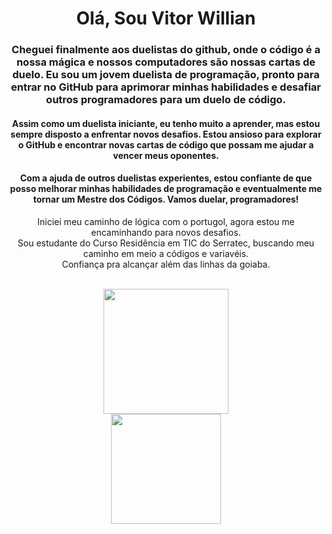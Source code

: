 <div align = "center">
  
# Olá, Sou Vitor Willian

### Cheguei finalmente aos duelistas do github, onde o código é a nossa mágica e nossos computadores são nossas cartas de duelo. Eu sou um jovem duelista de programação, pronto para entrar no GitHub para aprimorar minhas habilidades e desafiar outros programadores para um duelo de código.

#### Assim como um duelista iniciante, eu tenho muito a aprender, mas estou sempre disposto a enfrentar novos desafios. Estou ansioso para explorar o GitHub e encontrar novas cartas de código que possam me ajudar a vencer meus oponentes.

#### Com a ajuda de outros duelistas experientes, estou confiante de que posso melhorar minhas habilidades de programação e eventualmente me tornar um Mestre dos Códigos. Vamos duelar, programadores!
 
Iniciei meu caminho de lógica com o portugol, agora estou me encaminhando para novos desafios.
<br>
Sou estudante do Curso Residência em TIC do Serratec, buscando meu caminho em meio a códigos e variavéis.
<br>
Confiança pra alcançar além das linhas da goiaba.
<br>
 </div>
<br>
<div align = "center">
  <a href="https://github.com/V-Maxxin">
  <img height="200em" src="https://github-readme-stats.vercel.app/api?username=V-Maxxin&show_icons=false&theme=graywhite&include_all_commits=true&count_private=true"/>
 </div> <div align = "center">
  <img height="176.5em" src="https://github-readme-stats.vercel.app/api/top-langs/?username=&layout=compact&langs_count=168&theme=graywhite"/>
</div>
